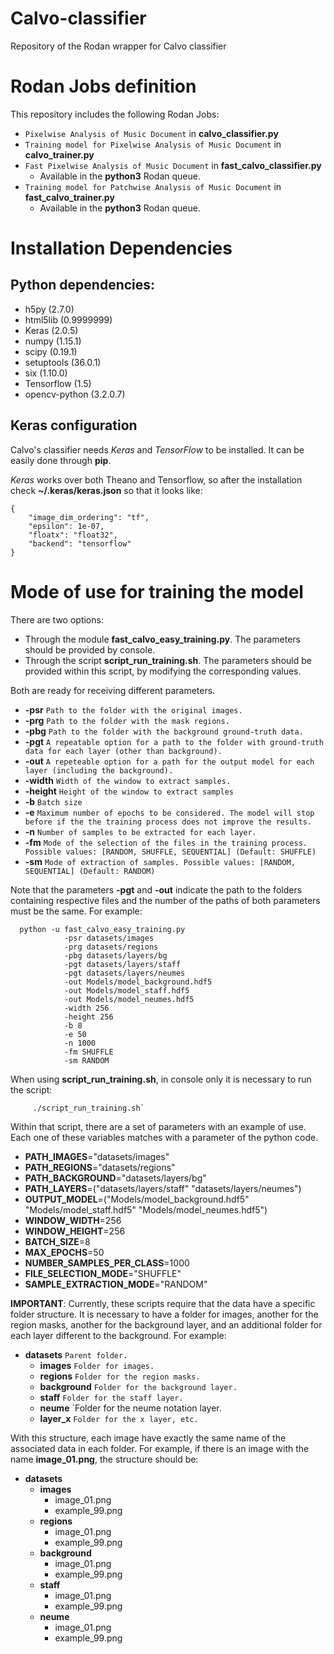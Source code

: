 # Calvo-classifier

Repository of the Rodan wrapper for Calvo classifier

# Rodan Jobs definition
This repository includes the following Rodan Jobs:
- `Pixelwise Analysis of Music Document` in **calvo_classifier.py**
- `Training model for Pixelwise Analysis of Music Document` in **calvo_trainer.py**
- `Fast Pixelwise Analysis of Music Document` in **fast_calvo_classifier.py**
  - Available in the **python3** Rodan queue.
- `Training model for Patchwise Analysis of Music Document` in **fast_calvo_trainer.py**
  - Available in the **python3** Rodan queue.

# Installation Dependencies

## Python dependencies:

  * h5py (2.7.0)
  * html5lib (0.9999999)
  * Keras (2.0.5)
  * numpy (1.15.1)
  * scipy (0.19.1)
  * setuptools (36.0.1)
  * six (1.10.0)
  * Tensorflow (1.5)
  * opencv-python (3.2.0.7)

## Keras configuration

Calvo's classifier needs *Keras* and *TensorFlow* to be installed. It can be easily done through **pip**. 

*Keras* works over both Theano and Tensorflow, so after the installation check **~/.keras/keras.json** so that it looks like:

~~~
{
    "image_dim_ordering": "tf",
    "epsilon": 1e-07,
    "floatx": "float32",
    "backend": "tensorflow"
}
~~~


# Mode of use for training the model

There are two options:
  * Through the module **fast_calvo_easy_training.py**. The parameters should be provided by console.
  * Through the script **script_run_training.sh**. The parameters should be provided within this script, by modifying the corresponding values.

Both are ready for receiving different parameters.
  * **-psr** `Path to the folder with the original images.`
  * **-prg** `Path to the folder with the mask regions.`
  * **-pbg** `Path to the folder with the background ground-truth data.`
  * **-pgt** `A repeatable option for a path to the folder with ground-truth data for each layer (other than background).`
  * **-out** `A repeteable option for a path for the output model for each layer (including the background).`
  * **-width** `Width of the window to extract samples.`
  * **-height** `Height of the window to extract samples`
  * **-b** `Batch size`
  * **-e** `Maximum number of epochs to be considered. The model will stop before if the the training process does not improve the results.`
  * **-n** `Number of samples to be extracted for each layer.`
  * **-fm** `Mode of the selection of the files in the training process. Possible values: [RANDOM, SHUFFLE, SEQUENTIAL] (Default: SHUFFLE)`
  * **-sm** `Mode of extraction of samples. Possible values: [RANDOM, SEQUENTIAL] (Default: RANDOM)`
  
Note that the parameters **-pgt** and **-out** indicate the path to the folders containing respective files and the number of the paths of both parameters must be the same. For example:

~~~
  python -u fast_calvo_easy_training.py  
            -psr datasets/images  
            -prg datasets/regions  
            -pbg datasets/layers/bg  
            -pgt datasets/layers/staff  
            -pgt datasets/layers/neumes  
            -out Models/model_background.hdf5  
            -out Models/model_staff.hdf5  
            -out Models/model_neumes.hdf5  
            -width 256  
            -height 256  
            -b 8  
            -e 50  
            -n 1000  
            -fm SHUFFLE  
            -sm RANDOM  
~~~

When using **script_run_training.sh**, in console only it is necessary to run the script:
~~~
     ./script_run_training.sh`
~~~

Within that script, there are a set of parameters with an example of use. Each one of these variables matches with a parameter of the python code.

  * **PATH_IMAGES**="datasets/images"  
  * **PATH_REGIONS**="datasets/regions"  
  * **PATH_BACKGROUND**="datasets/layers/bg"  
  * **PATH_LAYERS**=("datasets/layers/staff" "datasets/layers/neumes")  
  * **OUTPUT_MODEL**=("Models/model_background.hdf5" "Models/model_staff.hdf5" "Models/model_neumes.hdf5")  
  * **WINDOW_WIDTH**=256  
  * **WINDOW_HEIGHT**=256  
  * **BATCH_SIZE**=8  
  * **MAX_EPOCHS**=50  
  * **NUMBER_SAMPLES_PER_CLASS**=1000  
  * **FILE_SELECTION_MODE**="SHUFFLE"  
  * **SAMPLE_EXTRACTION_MODE**="RANDOM"  


**IMPORTANT**: Currently, these scripts require that the data have a specific folder structure. It is necessary to have a folder for images, another for the region masks, another for the background layer, and an additional folder for each layer different to the background. For example:

  - **datasets** `Parent folder.`
    - **images** `Folder for images.`
    - **regions** `Folder for the region masks.`
    - **background** `Folder for the background layer.`
    - **staff** `Folder for the staff layer.`
    - **neume** `Folder for the neume notation layer.
    - **layer_x** `Folder for the x layer, etc.`

With this structure, each image have exactly the same name of the associated data in each folder. For example, if there is an image with the name **image_01.png**, the structure should be:
  - **datasets**
    - **images** 
      - image_01.png
      - example_99.png
    - **regions**
      - image_01.png
      - example_99.png
    - **background**
      - image_01.png
      - example_99.png
    - **staff**
      - image_01.png
      - example_99.png
    - **neume**
      - image_01.png
      - example_99.png
